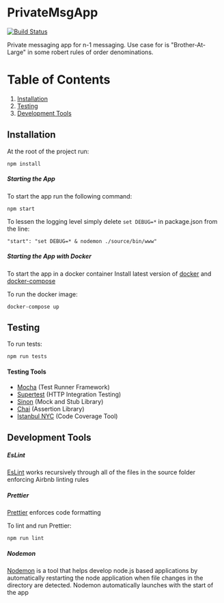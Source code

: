 # PrivateMsgApp
[![Build Status](https://travis-ci.org/larafoundingteam/Lara.svg?branch=dev)](https://travis-ci.org/larafoundingteam/Lara)

Private messaging app for n-1 messaging. Use case for is "Brother-At-Large" in some robert rules of order denominations.
# Table of Contents

1. [Installation](#Installation)
2. [Testing](#Testing)
3. [Development Tools](#Development-Tools)

## Installation
At the root of the project run:
```
npm install
```

##### Starting the App
To start the app run the following command: 
```
npm start
```

To lessen the logging level simply delete  ```set DEBUG=*``` in package.json from the line:

```"start": "set DEBUG=* & nodemon ./source/bin/www"```

##### Starting the App with Docker
To start the app in a docker container
Install latest version of [docker] and [docker-compose]

To run the docker image:
```
docker-compose up
```

## Testing
To run tests:
```
npm run tests
```

#### Testing Tools
- [Mocha] (Test Runner Framework)
- [Supertest] (HTTP Integration Testing)
- [Sinon] (Mock and Stub Library)
- [Chai] (Assertion Library)
- [Istanbul NYC] (Code Coverage Tool)

## Development Tools

##### EsLint
[EsLint] works recursively through all of the files in the source folder enforcing Airbnb linting rules

##### Prettier
[Prettier] enforces code formatting 

To lint and run Prettier:
```
npm run lint
```

##### Nodemon
[Nodemon] is a tool that helps develop node.js based applications by automatically restarting the node application when file changes in the directory are detected. Nodemon automatically launches with the start of the app






[//]: #

[docker]:  <https://docs.docker.com/install/>
[docker-compose]: <https://docs.docker.com/compose/install/>
[EsLint]: <https://eslint.org/>
[Prettier]: <https://prettier.io/>
[Mocha]: <https://mochajs.org/>
[Supertest]: <https://www.npmjs.com/package/supertest>
[Sinon]: <https://www.npmjs.com/package/sinon>
[Chai]: <https://www.npmjs.com/package/chai>
[Nodemon]: <https://www.npmjs.com/package/nodemon>
[Istanbul NYC]: <https://www.npmjs.com/package/nyc>

    
    
